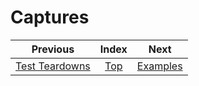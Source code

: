 # Captures

| Previous | Index | Next |
| :-: | :-: | :-: |
| [Test Teardowns](TestTeardowns.md) | [Top](README.md) | [Examples](Examples.md) |